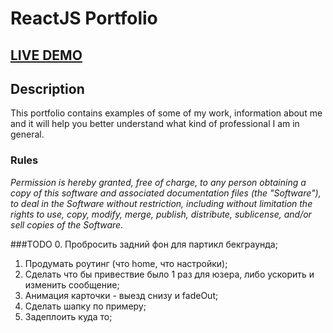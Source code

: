 # ReactJS Portfolio    

## <a href="#" target="_blank">LIVE DEMO</a>

## Description
This portfolio contains examples of some of my work, information about me and it will help you better understand what kind of professional I am in general.

### Rules
_Permission is hereby granted, free of charge, to any person obtaining a copy
of this software and associated documentation files (the "Software"), to deal
in the Software without restriction, including without limitation the rights
to use, copy, modify, merge, publish, distribute, sublicense, and/or sell
copies of the Software._

###TODO
0. Пробросить задний фон для партикл бекграунда;
1. Продумать роутинг (что home, что настройки);
2. Сделать что бы привествие было 1 раз для юзера, либо ускорить и изменить сообщение;
3. Анимация карточки - выезд снизу и fadeOut;
4. Сделать шапку по примеру;
5. Задеплоить куда то;


